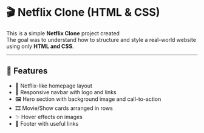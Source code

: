 # 🎬 Netflix Clone (HTML & CSS)

This is a simple **Netflix Clone** project created   
The goal was to understand how to structure and style a real-world website using only **HTML and CSS**.

---

## 📌 Features
- 🎥 Netflix-like homepage layout  
- 📌 Responsive navbar with logo and links  
- 🖼️ Hero section with background image and call-to-action  
- 🎞️ Movie/Show cards arranged in rows  
- ✨ Hover effects on images  
- 📑 Footer with useful links  




